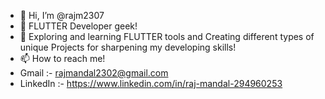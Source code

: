 - 👋 Hi, I’m @rajm2307
- 👀 FLUTTER Developer geek!
- 🌱 Exploring and learning FLUTTER tools and Creating different types of unique Projects for sharpening my developing skills!
- 📫 How to reach me!
- Gmail :- rajmandal2302@gmail.com
- LinkedIn :- https://www.linkedin.com/in/raj-mandal-294960253

<!---
rajm2307/rajm2307 is a ✨ special ✨ repository because its `README.md` (this file) appears on your GitHub profile.
You can click the Preview link to take a look at your changes.
--->
